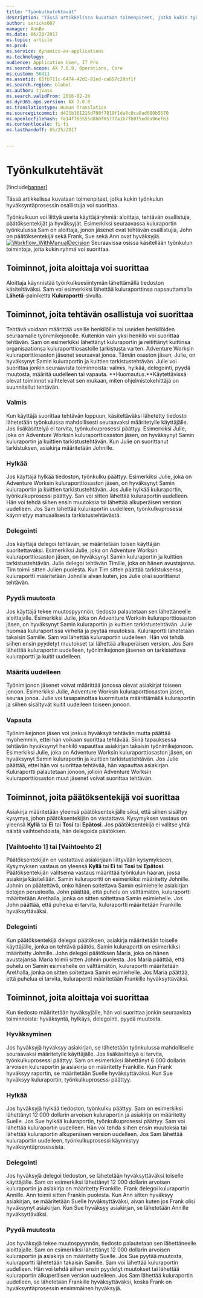 ```yaml
---
title: "Työnkulkutehtävät"
description: "Tässä artikkelissa kuvataan toimenpiteet, jotka kukin työnkulun hyväksyntäprosessin osallistuja voi suorittaa."
author: sericks007
manager: AnnBe
ms.date: 06/20/2017
ms.topic: article
ms.prod: 
ms.service: dynamics-ax-applications
ms.technology: 
audience: Application User, IT Pro
ms.search.scope: AX 7.0.0, Operations, Core
ms.custom: 56411
ms.assetid: 65fb711c-6474-42d1-81ed-ca657c29bf1f
ms.search.region: Global
ms.author: tjvass
ms.search.validFrom: 2016-02-28
ms.dyn365.ops.version: AX 7.0.0
ms.translationtype: Human Translation
ms.sourcegitcommit: d421b161216d700f7819f1da8c0ca8ad089b5670
ms.openlocfilehash: fe14f765555d8b0f05777a1b7fb0f5edda96ef63
ms.contentlocale: fi-fi
ms.lasthandoff: 05/25/2017


---
```


# <a name="workflow-actions"></a>Työnkulkutehtävät

[!include[banner](../includes/banner.md)]


Tässä artikkelissa kuvataan toimenpiteet, jotka kukin työnkulun hyväksyntäprosessin osallistuja voi suorittaa.

Työnkulkuun voi liittyä useita käyttäjäryhmiä: aloittaja, tehtävän osallistuja, päätöksentekijät ja hyväksyjät. Esimerkiksi seuraavassa kuluraportin työnkulussa Sam on aloittaja, jonon jäsenet ovat tehtävän osallistujia, John on päätöksentekijä sekä Frank, Sue sekä Ann ovat hyväksyjiä.   [![Workflow\_WithManualDecision](./media/workflow_withmanualdecision.gif)](./media/workflow_withmanualdecision.gif) Seuraavissa osissa käsitellään työnkulun toimintoja, joita kukin ryhmä voi suorittaa.

## <a name="actions-that-an-originator-can-perform"></a>Toiminnot, joita aloittaja voi suorittaa
Aloittaja käynnistää työnkulkuesiintymän lähettämällä tiedoston käsiteltäväksi. Sam voi esimerkiksi lähettää kuluraporttinsa napsauttamalla **Lähetä**-painiketta **Kuluraportti**-sivulla.

## <a name="actions-that-a-task-assignee-can-perform"></a>Toiminnot, joita tehtävän osallistuja voi suorittaa
Tehtävä voidaan määrittää useille henkilöille tai useiden henkilöiden seuraamalle työnimikejonolle. Kuitenkin vain yksi henkilö voi suorittaa tehtävän. Sam on esimerkiksi lähettänyt kuluraportin ja reitittänyt kuittinsa organisaationsa kuluraporttiosastolle tarkistusta varten. Adventure Worksin kuluraporttiosaston jäsenet seuraavat jonoa. Tämän osaston jäsen, Julie, on hyväksynyt Samin kuluraportin ja kuittien tarkistustehtävän. Julie voi suorittaa jonkin seuraavista toiminnoista: valmis, hylkää, delegointi, pyydä muutosta, määritä uudelleen tai vapauta. **Huomautus.**Käytettävissä olevat toiminnot vaihtelevat sen mukaan, miten ohjelmistokehittäjä on suunnitellut tehtävän.

### <a name="complete"></a>Valmis

Kun käyttäjä suorittaa tehtävän loppuun, käsiteltäväksi lähetetty tiedosto lähetetään työnkulussa mahdollisesti seuraavaksi määritetylle käyttäjälle. Jos lisäkäsittelyä ei tarvita, työnkulkuprosessi päättyy. Esimerkiksi Julie, joka on Adventure Worksin kuluraporttiosaston jäsen, on hyväksynyt Samin kuluraportin ja kuittien tarkistustehtävän. Kun Julie on suorittanut tarkistuksen, asiakirja määritetään Johnille.

### <a name="reject"></a>Hylkää

Jos käyttäjä hylkää tiedoston, työnkulku päättyy. Esimerkiksi Julie, joka on Adventure Worksin kuluraporttiosaston jäsen, on hyväksynyt Samin kuluraportin ja kuittien tarkistustehtävän. Jos Julie hylkää kuluraportin, työnkulkuprosessi päättyy. San voi sitten lähettää kuluraportin uudelleen. Hän voi tehdä siihen ensin muutoksia tai lähettää alkuperäisen version uudelleen. Jos Sam lähettää kuluraportin uudelleen, työnkulkuprosessi käynnistyy manuaalisesta tarkistustehtävästä.

### <a name="delegate"></a>Delegointi

Jos käyttäjä delegoi tehtävän, se määritetään toisen käyttäjän suoritettavaksi. Esimerkiksi Julie, joka on Adventure Worksin kuluraporttiosaston jäsen, on hyväksynyt Samin kuluraportin ja kuittien tarkistustehtävän. Julie delegoi tehtävän Timille, joka on hänen avustajansa. Tim toimii sitten Julien puolesta. Kun Tim sitten päättää tarkistuksensa, kuluraportti määritetään Johnille aivan kuten, jos Julie olisi suorittanut tehtävän.

### <a name="request-change"></a>Pyydä muutosta

Jos käyttäjä tekee muutospyynnön, tiedosto palautetaan sen lähettäneelle aloittajalle. Esimerkiksi Julie, joka on Adventure Worksin kuluraporttiosaston jäsen, on hyväksynyt Samin kuluraportin ja kuittien tarkistustehtävän. Julie huomaa kuluraportissa virheitä ja pyytää muutoksia. Kuluraportti lähetetään takaisin Samille. Sam voi lähettää kuluraportin uudelleen. Hän voi tehdä siihen ensin pyydetyt muutokset tai lähettää alkuperäisen version. Jos Sam lähettää kuluraportin uudelleen, työnimikejonon jäsenen on tarkistettava kuluraportti ja kuitit uudelleen.

### <a name="reassign"></a>Määritä uudelleen

Työnimijonon jäsenet voivat määrittää jonossa olevat asiakirjat toiseen jonoon. Esimerkiksi Julie, Adventure Worksin kuluraporttiosaston jäsen, seuraa jonoa. Julie voi tasapainottaa kuormitusta määrittämällä kuluraportin ja siihen sisältyvät kuitit uudelleen toiseen jonoon.

### <a name="release"></a>Vapauta

Työnimikejonon jäsen voi joskus hyväksyä tehtävän mutta päättää myöhemmin, ettei hän voikaan suorittaa tehtävää. Siinä tapauksessa tehtävän hyväksynyt henkilö vapauttaa asiakirjan takaisin työnimikejonoon. Esimerkiksi Julie, joka on Adventure Worksin kuluraporttiosaston jäsen, on hyväksynyt Samin kuluraportin ja kuittien tarkistustehtävän. Jos Julie päättää, ettei hän voi suorittaa tehtävää, hän vapauttaa asiakirjan. Kuluraportti palautetaan jonoon, jolloin Adventure Worksin kuluraporttiosaston muut jäsenet voivat suorittaa tehtävän.

## <a name="actions-that-a-decision-maker-can-perform"></a>Toiminnot, joita päätöksentekijä voi suorittaa
Asiakirja määritetään yleensä päätöksentekijälle siksi, että siihen sisältyy kysymys, johon päätöksentekijän on vastattava. Kysymyksen vastaus on yleensä **Kyllä** tai **Ei** tai **Tosi** tai **Epätosi**. Jos päätöksentekijä ei valitse yhtä näistä vaihtoehdoista, hän delegoida päätöksen.

### <a name="choice-1-or-choice-2"></a>\[Vaihtoehto 1\] tai \[Vaihtoehto 2\]

Päätöksentekijän on vastattava asiakirjaan liittyvään kysymykseen. Kysymyksen vastaus on yleensä **Kyllä** tai **Ei** tai **Tosi** tai **Epätosi**. Päätöksentekijän valitsema vastaus määrittää työnkulun haaran, jossa asiakirja käsitellään. Samin kuluraportti on esimerkiksi määritetty Johnille. Johnin on päätettävä, onko hänen soitettava Samin esimiehelle asiakirjan tietojen perusteella. John päättää, että puhelu on välttämätön, kuluraportti määritetään Arethalla, jonka on sitten soitettava Samin esimiehelle. Jos John päättää, että puhelua ei tarvita, kuluraportti määritetään Frankille hyväksyttäväksi.

### <a name="delegate"></a>Delegointi

Kun päätöksentekijä delegoi päätöksen, asiakirja määritetään toiselle käyttäjälle, jonka on tehtävä päätös. Samin kuluraportti on esimerkiksi määritetty Johnille. John delegoi päätöksen Maria, joka on hänen avustajansa. Maria toimii sitten Johnin puolesta. Jos Maria päättää, että puhelu on Samin esimiehelle on välttämätön, kuluraportti määritetään Arethalla, jonka on sitten soitettava Samin esimiehelle. Jos Maria päättää, että puhelua ei tarvita, kuluraportti määritetään Frankille hyväksyttäväksi.

## <a name="actions-that-an-approver-can-perform"></a>Toiminnot, joita aloittaja voi suorittaa
Kun tiedosto määritetään hyväksyjälle, hän voi suorittaa jonkin seuraavista toiminnoista: hyväksyntä, hylkäys, delegointi, pyydä muutosta.

### <a name="approve"></a>Hyväksyminen

Jos hyväksyjä hyväksyy asiakirjan, se lähetetään työnkulussa mahdolliselle seuraavaksi määritetylle käyttäjälle. Jos lisäkäsittelyä ei tarvita, työnkulkuprosessi päättyy. Sam on esimerkiksi lähettänyt 6 000 dollarin arvoisen kuluraportin ja asiakirja on määritetty Frankille. Kun Frank hyväksyy raportin, se määritetään Suelle hyväksyttäväksi. Kun Sue hyväksyy kuluraportin, työnkulkuprosessi päättyy.

### <a name="reject"></a>Hylkää

Jos hyväksyjä hylkää tiedoston, työnkulku päättyy. Sam on esimerkiksi lähettänyt 12 000 dollarin arvoisen kuluraportin ja asiakirja on määritetty Suelle. Jos Sue hylkää kuluraportin, työnkulkuprosessi päättyy. Sam voi lähettää kuluraportin uudelleen. Hän voi tehdä siihen ensin muutoksia tai lähettää kuluraportin alkuperäisen version uudelleen. Jos Sam lähettää kuluraportin uudelleen, työnkulkuprosessi käynnistyy hyväksyntäprosessista.

### <a name="delegate"></a>Delegointi

Jos hyväksyjä delegoi tiedoston, se lähetetään hyväksyttäväksi toiselle käyttäjälle. Sam on esimerkiksi lähettänyt 12 000 dollarin arvoisen kuluraportin ja asiakirja on määritetty Frankille. Frank delegoi kuluraportin Annille. Ann toimii sitten Frankin puolesta. Kun Ann sitten hyväksyy asiakirjan, se määritetään Suelle hyväksyttäväksi, aivan kuten jos Frank olisi hyväksynyt asiakirjan. Kun Sue hyväksyy asiakirjan, se lähetetään Annille hyväksyttäväksi.

### <a name="request-change"></a>Pyydä muutosta

Jos hyväksyjä tekee muutospyynnön, tiedosto palautetaan sen lähettäneelle aloittajalle. Sam on esimerkiksi lähettänyt 12 000 dollarin arvoisen kuluraportin ja asiakirja on määritetty Suelle. Jos Sue pyytää muutosta, kuluraportti lähetetään takaisin Samille. Sam voi lähettää kuluraportin uudelleen. Hän voi tehdä siihen ensin pyydetyt muutokset tai lähettää kuluraportin alkuperäisen version uudelleen. Jos Sam lähettää kuluraportin uudelleen, se lähetetään Frankille hyväksyttäväksi, koska Frank on hyväksyntäprosessin ensimmäinen hyväksyjä.





